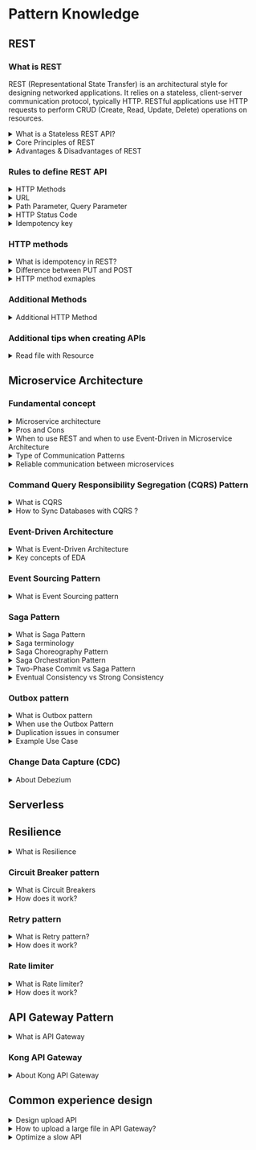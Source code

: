 # Pattern Knowledge
## REST

### What is REST
REST (Representational State Transfer) is an architectural style for designing networked applications. It relies on a stateless, client-server communication protocol, typically HTTP. RESTful applications use HTTP requests to perform CRUD (Create, Read, Update, Delete) operations on resources.

<details>
  <summary>What is a Stateless REST API?</summary>
  <br/>

   Stateless REST APIs do not establish or maintain client sessions. Clients are responsible for providing all necessary information in each request, such as authentication tokens, credentials, or context data. The server does not store client-specific session data.
  
</details>

<details>
  <summary>Core Principles of REST</summary>
  <br/>

  + Client/Server - Client are separated from servers by a well-defined interface.
  + Stateless - each request from the client to the server must contain all of the information necessary to establish and complete a request.
  + Cacheability - Responses must define themselves as cacheable or non-cacheable (`Cache-Control: max-age=3600` - the header indicates that the response can be cached for 3600)
  + Uniform Interface - The uniform interface includes using standard HTTP verbs (GET, POST, PUT, DELETE, etc.), standard HTTP error responses, and resource identification through URI.
  
</details>

<details>
  <summary>Advantages & Disadvantages of REST</summary>
  <br/>

  **Advantages of REST:**

  + **Simple and Ease of Use:** REST APIs use standard HTTP methods (GET, POST, PUT, DELETE), making them easy to understand and implement.
  + **Performance:** RESTful APIs can be cached, which can improve performance and reduce load on the server.
  + **Flexibility:** RESTful APIs REST APIs can return data in multiple formats, such as JSON, XML, or plain text.
  + **Scalability:** REST APIs are stateless, meaning each request from a client to server must contain all the information the server needs to fulfill that request. This makes it easier to scale applications horizontally.
  + **Platform independence:** RESTful APIs are platform-independent, as they can be accessed from any device or programming language.

  _Exmaple:_
  + _Scalability:_ For example, a social media platform can handle millions of users by distributing requests across multiple servers.
  + _Flexibility:_ For example, a weather app might use JSON for its mobile app and XML for its web service.
  + _Caching:_ For instance, a news website can cache the results of popular articles, reducing the load on the server.

  **Disadvantages of REST:**

  + **Security Concerns:** REST APIs rely on HTTP, which can be less secure compared to other protocols like SOAP. 
  + **Lack of Standardization:** While REST is a set of guidelines, it doesn’t enforce strict standards. This can lead to inconsistencies in how APIs

  _Exmaple:_
  _Security Concerns:_ For example, if an API does not use HTTPS, sensitive data like user credentials can be intercepted.
  _Lack of Standardization:_ For instance, one API might use PUT for updates, while another uses PATCH.
</details>

### Rules to define REST API

<details>
  <summary>HTTP Methods</summary>
  <br/>

  + **GET:** Use `GET` requests to fetch data from the server without modifying it.
  + **POST:** Use `POST` requests to create new resources.
  + **PUT:** Use `PUT` requests to update an existing resource or create a resource if it does not exist.
  + **DELETE:** Use `DELETE` requests to delete a resource.
  + **PATCH:** Use `PATCH` requests to update a piece of resource.

  _Note:_ And `GET`, `PUT`, `DELETE` should be idempotent.
</details>

<details>
  <summary>URL</summary>
  <br/>

  + **Use Nouns, Not Verbs:** URLs should use resources (nouns) rather than actions (verbs). For example, use `/users`.
  + **Use Plural Nouns:** Use plural nouns to represent collections of resources. For example, `/users`.
  + **Hierarchical Structure:** Use a hierarchical structure to represent relationships between resources. For example, `/users/{userId}/orders` to represent orders for a specific user.
  + **Query Parameters for Filtering:** Use query parameters to filter, sort, or paginate resources. For example, `/users?sort=asc&limit=10`
  + **Versioning:** Include versioning in your URLs to manage changes over time. For example, `/v1/users`.

</details>

<details>
  <summary>Path Parameter, Query Parameter</summary>
  <br/>

  **Path Parameters:** are used to identify specific resources. 
  
  _Example:_ we have user id is `123` then we should use path parameter for URL.

  **Query Parameter:** are used to filter, sort, or paginate resources. They are appended to the end of the URL and follow a question mark (`?`).
  
  _Example:_ /users?sort=age&limit=10&page=2

</details>

<details>
  <summary>HTTP Status Code</summary>
  <br/>

  Send the right HTTP Status Code in response.

  + **2xx: Successful Responses**: The codes indicate that the request was successfully 
    + **200 OK**: The request was successful, and the server returned the requested resource.
    + **201 Created**: The request was successful, and a new resource was created as a result.
    + **204 No Content**: The request was successful, but there is no content to return.
  + **4xx: Client Error Responses**: The codes indicate that there was an error with the request made by the client.
    + **400 Bad Request**: The server could not understand the request due to invalid syntax.
    + **403 Forbidden:** The client does not have access rights to the content.
    + **404 Not Found:** The server cannot find the requested resource.

  To handle errors effectively, we need to implement exception handling that assigns the appropriate error
codes. For example:
  + 404 Not Found for EntityNotFoundException
  + 400 Bad Request for IllegalArgumentException

</details>

<details>
  <summary>Idempotency key</summary>
  <br/>

  An idempotency key works by ensuring that a particular operation is performed only once, even if the same request is sent multiple times. Idempotency keys are particularly useful with `POST` & `PATCH` HTTP methods.

  + **Client Generates Key:** The client generates a unique idempotency key for the request. This key is usually a **UUID** or another unique identifier.
  + **Client Sends Request with Key:** The client sends the request to the server, including the idempotency key in the request headers or body.
  + **Server Checks Key:** Upon receiving the request, the server checks if the idempotency key has already been used. This involves looking up the key in a database or cache where previously processed keys are stored.
  + **Process or Retrieve Result:** If the key is new, the server processes the request as usual and stores the result along with the idempotency key. If the key exists, the server retrieves the stored result associated with that key and returns it, without reprocessing the request.
  + **Return Response:** The server returns the response to the client. If the request was processed for the first time, it returns the new result. If the request was a duplicate, it returns the previously stored result.

</details>

### HTTP methods

<details>
  <summary>What is idempotency in REST?</summary>
  <br/>

  The idempotency means we can run the operation as many times as we want the outcome will be the same.

  The HTTP methods that are idempotent include `GET`, `PUT`, `DELETE`:
  
  + **GET:** Get a resource multiple times doesn't change its state.
  + **PUT:** Updating a resource with the same data multiple times, the result is still the same state.
  + **DELETE:** Deleting a resource multiple times has the same effect.

  `POST` and `PATCH` are generally not idempotent;
  + **POST:** Used to create new resources. Multiple POST requests can create multiple resources.
  + **PATCH:** Repeating the same PATCH request can lead to different outcomes depending on the initial state of the resource.

  **Importance of Idempotency:** The idempotency is crucial because that operations can be safely retried without causing any side effects.

</details>

<details>
  <summary>Difference between PUT and POST</summary>
  <br/>

The details differences are as follows:

|                      | PUT                                                                         | POST                                                                               |
| -------------------- | --------------------------------------------------------------------------- | ---------------------------------------------------------------------------------- |
| Request Body:        | The PUT body contains the full updated data for the resource.               | POST body only includes data for the new resource.                                 |
| URI Meaning:         | PUT uses the URI to directly identify the resource to update (e.g. user 1). | POST uses the URI to specify the collection where a new resource will be created.  |
| Idempotency:         | PUT is idempotent - the same request gives the same result.                 | POST can produce different results each time.                                      |
| Existing Resources:  | PUT replaces the entire resource with the request body.                     | POST partially updates the resource. (should use PATH)                             |
| New Resources:       | Both PUT and POST can create new resources.                                 | Both PUT and POST can create new resources.                                        |

_Example:_
```
// PUT example  
PUT /users/1
{
  "id": 1,
  "name": "Ichiro",
  "age": 22
}
// This sends a request to replace user 1's record.
```
PUT is limited to creating or updating operations and exclusively acts upon the resource identified by the provided URL.
```
// POST example
POST /users  
{
  "name": "Saburo",
  "age": 18
}
// This sends a request to create a new user.
```
POST is more flexible, and capable of executing various types of processing tasks.

</details>

<details>
  <summary>HTTP method exmaples</summary>
  <br/>

```
GET 	/device-management/devices       : Get all devices
POST 	/device-management/devices       : Create a new device

GET 	/device-management/devices/{id}   : Get the device information identified by "id"
PUT 	/device-management/devices/{id}   : Update the device information identified by "id"
DELETE	/device-management/devices/{id}   : Delete device by "id"
```

```
@RestController
@RequestMapping("/gold/v1")
public class GoldController {

  @GetMapping
  public Page<GoldRequest> getAllGold(
@PageableDefault(page = 0, size = 10, sort = "name", direction = Sort.Direction.DESC) Pageable pageable) {
    return goldService.getAllGold(pageable);
  }

  @GetMapping("/{id}")
  public ResponseEntity<GoldResponse> getGoldById(@PathVariable Long id) {
    GoldResponse goldResponse = goldService.getGoldById(id);
    if (goldResponse != null) {
      return ResponseEntity.ok(goldResponse);
    } else {
      return ResponseEntity.notFound().build();
    }
  }

  @PostMapping
  public ResponseEntity<GoldResponse> createGold(@RequestBody GoldRequest goldRequest) {
    GoldResponse goldResponse = goldService.createGold(goldRequest);
    URI location = ServletUriComponentsBuilder.fromCurrentRequest().path("/{id}")
        .buildAndExpand(goldResponse.getId()).toUri();
    return ResponseEntity.created(location).body(goldResponse);
  }

  @PutMapping("/{id}")
  public ResponseEntity<GoldResponse> updateGold(@PathVariable Long id, @RequestBody GoldRequest goldRequest) {
    GoldResponse goldResponse = goldService.updateGold(id, goldRequest);
    if (goldResponse != null) {
      return ResponseEntity.ok(goldResponse);
    } else {
      return ResponseEntity.notFound().build();
    }
  }

  @DeleteMapping("/{id}")
  public ResponseEntity<Void> deleteGold(@PathVariable Long id) {
    goldService.deleteGold(id);
    return ResponseEntity.ok().build();
  }
}
```

</details>

### Additional Methods
<details>
  <summary>Additional HTTP Method</summary>
  <br/>

| HTTP Method           | Description          |
| --------------------- | -------------------- |
| PATCH                 | Updates a part of an existing resource. Not idempotent.                 |
| HEAD.                 | Similar to GET, but only returns the header information, not the body.  |
| OPTIONS               | Used to determine the supported methods and options for a resource.     |

</details>

### Additional tips when creating APIs

<details>
  <summary>Read file with Resource</summary>
  <br/>

  The `Resource` class is a high-level abstraction provided by Spring. Using a Resource over an InputStream has the following benefits:
  + `Resource` provides additional metadata about the resource.
  + It’s possible to use a `Resource` in conjunction with other Spring abstractions.
  + It’s easier to mock.

  _Example:_
  ```
    @GetMapping("/{id}")
    public ResponseEntity<InputStreamResource> getFile(@PathVariable Long id) {
        InputStreamResource fileStream = fileService.getFileAsStream(id);

        if (fileStream != null) {
            Optional<FileEntity> fileEntityOptional = fileService.getFile(id);
            FileEntity fileEntity = fileEntityOptional.get();
            return ResponseEntity.ok()
                    .header(HttpHeaders.CONTENT_DISPOSITION, "attachment; filename=\"" + fileEntity.getFileName() + "\"")
                    .body(fileStream);
        } else {
            return new ResponseEntity<>(HttpStatus.NOT_FOUND);
        }
    }
  ```
</details>

## Microservice Architecture
### Fundamental concept
<details>
  <summary>Microservice architecture</summary>
  <br/>

  Microservice architecture is an architectural style that structures an application as a collection of services. Each service is created independently, and each one runs a unique process and usually manages its own database. 

  **Core principle:** Breaking down a large application into smaller, independent services.

  _Example:_
Imagine an e-commerce application. In a monolithic architecture, all functionalities like user management, product catalog, order processing, and payment would be part of a single codebase. In a microservice architecture, these functionalities would be split into separate services: _User Service_, _Product Service_, _Order Service_, _Payment Service_
+ User Service: Manages user accounts and authentication.
+ Product Service: Handles product catalog and inventory.
+ Order Service: Manages order processing and tracking.
+ Payment Service: Handles payment processing.

Each service can be developed, deployed, and scaled independently. 

</details>

<details>
  <summary>Pros and Cons</summary>
  <br/>

  _Pros:_
  + **Scalability:** Microservices allow for independent scaling of individual services based on demand.
  + **Resilience:** The isolation of services reduces the impact of failures, as a failure in one service.
  + **Flexibility:** Microservices enable the use of different technologies and frameworks for each service.
  + **Maintainability:** Smaller, focused services are generally easier to understand, develop, and maintain.
  + **Continuous delivery:** Microservices can be deployed and updated independently.
  
  _Cons:_
  + **Complexity:** Managing multiple services can be more complex.
  + **Distributed systems challenges:** Communication between services can introduce latency and complexity.
  + **Testing and debugging:** Testing and debugging distributed systems can be challenging.
  + **Data consistency:** Ensuring data consistency across multiple services can be difficult.
  
</details>

<details>
  <summary>When to use REST and when to use Event-Driven in Microservice Architecture</summary>
  <br/>

  **When to Use REST:**
  + **Simple CRUD Operations:** If your microservices need to perform basic Create, Read, Update, and Delete operations.
  + **Synchronous Communication:** When you need immediate responses from your services.
  + **Ease of Implementation:** REST is easier to implement and understand, making it a good choice for simpler applications

  **When to Use REST:**
  + **Asynchronous Processing:** If your services need to process tasks asynchronously, allowing them to continue working without waiting for a response.
  + **High Scalability:** When you need to handle a large volume of events and scale your services independently.
  + **Decoupling Services:** If you want to decouple your services to reduce dependencies and improve fault tolerance.
  + **Complex Workflows:** When your application requires complex workflows that involve multiple services

</details>

<details>
  <summary>Type of Communication Patterns</summary>
  <br/>

  **Synchronous Communication:** In synchronous communication, the client sends a request and waits for a response before continuing its process.

  Pros: 
  + Easier to implement and understand.
  Cons:
  + Services are more dependent on each other.
  + The client has to wait for the response, which can slow down the system.
  
  _Example:_ REST
    
  **Asynchronous Communication:** In asynchronous communication, the client sends a request and continues its process without waiting for a response. The response is handled separately.

  Pros:
  + Services are less dependent on each other.
  + Better suited for handling high loads and distributed systems.  

  Cons:
  + More challenging to implement and debug.
  + The system may not be immediately consistent, which can be a drawback for certain applications.

  + _Example:_ Event-Driven Architecture
   
  ![communication_patterns](/images/communication_patterns.png)

</details>

<details>
  <summary>Reliable communication between microservices</summary>
  <br/>

  Reliable communication between microservices ensures that messages are delivered accurately and timely, even in the face of failures or network issues. To archive **Reliable communication** we can use _messaging system_ like RabbitMQ, Apache Kafka. They aslo support **Idempotency**.
   
  
</details>

### Command Query Responsibility Segregation (CQRS) Pattern

<details>
  <summary>What is CQRS</summary>
  <br/>

  CQRS stands for Command Query Responsibility Segregation. It’s a design pattern separates the responsibility for handling write operations (_command_) and read operations (_query_). CQRS separates reads and writes into _different databases_, **Commands** performs update data, **Queries** performs read data.

  ![](/images/cqrs.png)
  
</details>

<details>
  <summary>How to Sync Databases with CQRS ?</summary>
  <br/>

  When we separate read and write databases in 2 different database, the main consideration is sync these two database in a proper way. So we should sync these 2 databases and keep sync always. There are several ways: 

  _Event-Driven Architecture_
  **Concept:** Use a messaging system like Apache Kafka or RabbitMQ to propagate changes.
  **Synchronization:** When a write operation occurs, an event is published to a message broker. The read database subscribes to these events and updates itself accordingly. Tools like Debezium can monitor the write database for changes and apply these changes to the read database in real-time.

  _Event Sourcing_
  + **Core Principle:** Instead of directly updating the database, CQRS systems using event sourcing store a sequence of events that represent changes to the system's state.
  + **Synchronization:**
    + The system maintains an event stream that records all events that occur.
    + When an event occurs, it is broadcast to event handlers that update the appropriate read models (views) in the read database.

</details>

### Event-Driven Architecture

<details>
  <summary>What is Event-Driven Architecture</summary>
  <br/>

  Event-Driven Architecture is a software architectural pattern where components or services communicate primarily by producing and consuming events.
  
</details>
<details>
  <summary>Key concepts of EDA</summary>
  <br/>

  + **Event:** A representation of a specific occurrence or action.
  + **Producer:** A component that generates events.
  + **Consumer:** A component that processes events.
  + **Message Broker:** A middleware system that manage communication between producers and consumers by handling event routing, storage, and delivery.
  
</details>

### Event Sourcing Pattern
<details>
  <summary>What is Event Sourcing pattern</summary>
  <br/>

</details>

### Saga Pattern
<details>
  <summary>What is Saga Pattern</summary>
  <br/>

  The Saga pattern is a design pattern used to manage data consistency across microservices in distributed transaction scenarios. The Saga architecture pattern provides transaction management using a sequence of local transactions.

  **Types of Saga Pattern**

  There are two types of Saga Pattern:

  + Saga Choreography Pattern
  + Saga Orchestration Pattern
  
</details>
<details>
  <summary>Saga terminology</summary>
  <br/>

  + **Sequence of Local Transactions:** A saga is incluled of multiple local transactions. Each transaction updates the database and triggers the next transaction through a message or event.
  + **Compensating Transactions:** If a transaction fails, the saga executes compensating transactions to undo the changes made by previous transactions, ensuring data consistency.
  + **Choreography vs. Orchestration:** There are two main approaches to implementing the Saga pattern.
  
</details>
<details>
  <summary>Saga Choreography Pattern</summary>
  <br/>

  The Choreography Saga pattern is a way to manage distributed transactions across multiple microservices **without** a central coordinator.

  ![communication_patterns](/images/saga-choreography.png)

  + The order service runs a local transaction, T1, which atomically updates the database and publishes an Order placed message to the message broker.
  + The inventory service subscribes to the order service messages and receives the message that an order has been created.
  + The inventory service runs a local transaction, T2, which atomically updates the database and publishes an Inventory updated message to the message broker.
  + The payment service subscribes to the messages from the inventory service and receives the message that the inventory has been updated.
  + The payment service runs a local transaction, T3, which atomically updates the database with payment details and publishes a Payment processed message to the message broker.

  _Compensating transaction:_ 
  + If the payment fails, the payment service runs a compensatory transaction, C1, which atomically reverts the payment in the database and publishes a Payment failed message to the message broker.
  + The compensatory transactions C2 and C3 are run to restore data consistency.

</details>
<details>
  <summary>Saga Orchestration Pattern</summary>
  <br/>

  The Saga orchestration pattern is a design pattern used to manage data consistency across microservices in distributed transaction scenarios. A single orchestrator is responsible for managing the overall transaction status.

  + **Orchestrator:** A central coordinator that manages the sequence of transactions.
  + **Local Transactions:** Each service performs its own transaction and then triggers the next step.
  + **Compensating Transactions:** If a step fails, the orchestrator triggers compensating transactions to undo the changes made by previous steps.

  ![communication_patterns](/images/saga-orchestration.png)
  
</details>
<details>
  <summary>Two-Phase Commit vs Saga Pattern</summary>
  <br/>

  2PC is suitable for scenarios requiring strict consistency, while Saga is better for systems where availability and resilience are more critical.

  **Two-Phase Commit:**

  + Strong Consistency: Ensures all participating nodes either commit or roll back a transaction, maintaining a consistent state across the system.
  + Synchronous: All participants must be available and agree to commit or roll back, which can lead to blocking if any participant is slow or fails

  **Saga Pattern:**

  **Eventual Consistency:** Ensures that the system will eventually reach a consistent state, but not necessarily immediately.
  **Asynchronous:** Transactions are processed asynchronously, which can improve system availability and reduce blocking.
</details>
<details>
  <summary>Eventual Consistency vs Strong Consistency</summary>
  <br/>

</details>

### Outbox pattern
<details>
  <summary>What is Outbox pattern</summary>
  <br/>
  The Outbox Pattern is a design pattern commonly used in distributed systems to ensure reliable event delivery and to maintain data consistency between the application database and external message brokers (e.g., Kafka, RabbitMQ) or other services.

  **How it works:**

  The Outbox Pattern introduces an outbox table into the database. When an application makes a state change (like creating a new order), it stores the event in this outbox table instead of immediately sending the event to a message broker. This outbox table guarantees that the event is captured in the same transaction with the state change operation.

  + When the application performs a business operation (e.g., creating an order), it writes both the application data (e.g., order record) and the event to the outbox table within a single database transaction.
  + Since both the business operation and the outbox write happen in the same transaction, both are rolled back if there's a failure.
  + There is a separate background process responsible for polling or scanning the outbox table to read new events.
  + It reads these events and publishes them to an external system, such as a Kafka topic. Then background process marks the event as “processed” to avoid reprocessing.
  + In case, external system (e.g., Kafka) is temporarily unavailable, the event remains in the outbox table until it is successfully delivered.

</details>

<details>
  <summary>When use the Outbox Pattern</summary>
  <br/>
  
  **When to Use the Outbox Pattern**

 + You need to maintain consistency between your database state and messages published to a message broker.
 + Your system requires high reliability and cannot lose events or process duplicates.

</details>

<details>
  <summary>Duplication issues in consumer</summary>
  <br/>

  + Order Service inserts the order into the database.
  + The order service stores an event related to the order in an "outbox" table.
  + A Message Publisher reads the event from the outbox table and sends it to a message broker (like Kafka).
  + The message is consumed by another microservice to process order.
  + **If** Message Publisher sends the event to Kafka but crashes or encounters a network issue after sending, and before it can mark that event as "sent" in the outbox table.
  + When restart, the publisher reads the event from the outbox table again (because it still shows as unsent) and republishes the event.
  + So the consumer can consume the event twice and processes the order twice.

  **Solution:**

  _Store Processed Events/Transaction IDs:_
  
  + When processing events, store a unique identifier (like a UUID) for each event.
  + Before processing a new event, check if it has already been processed.
  + If it has, you ignore the message.

</details>

<details>
  <summary>Example Use Case</summary>
  <br/>

  In an e-commerce platform, you have a microservice-based architecture where orders are placed by customers and we need to ensure that these orders are processed correctly.

  + The order data must be saved in the database, and the corresponding event (e.g., "Order Created") must be published to Kafka exactly once, without losing or duplicating messages.
  + In case of system crashes or failures, the system must ensure no order data is lost, or order event is missed or sent multiple times.

</details>

### Change Data Capture (CDC)

<details>
  <summary>About Debezium</summary>
  <br/>
</details>

## Serverless

## Resilience

<details>
  <summary>What is Resilience</summary>
  <br/>

  Resilience in microservices refers to the ability of an application to withstand failures and continue to operate smoothly.
</details>

### Circuit Breaker pattern
<details>
  <summary>What is Circuit Breakers</summary>
  <br/>

  A circuit breaker is a design pattern used in microservices architecture to prevent cascading failures and provide fallback mechanisms.

  For example: We have a payment system that processes millions of payments every day, and every time a payment fails it sends an email and tries again. If it weren't use the circuit breaker. It would overload the mail server. Bring down the whole system.

  Circuit breakers can provide the best of _both_ sides. The circuit breaker is usually configured on the **client side** (_caller side_).

</details>

<details>
  <summary>How does it work?</summary>
  <br/>

  + **Closed State:** Initially, the circuit breaker is in a closed state. Requests are allowed to pass through to the service.
  + **Open State:** If the service fails a certain number of times within a specified time window, the circuit breaker will transit to an open state. This means that next requests are immediately rejected without trying to contact the service.
  + **Half-Open State:** After a predefined timeout, the circuit breaker moves to a half-open state. A single request is allowed to pass through. If the request is successful, the circuit breaker returns to the closed state. If the request fails, the circuit breaker remains open for another timeout period.

</details>

### Retry pattern
<details>
  <summary>What is Retry pattern?</summary>
  <br/>

  Retry pattern is a strategy in software development that involves reattempting a failed operation after a certain delay. This pattern is often used to handle transient errors or temporary network issues.

  For example, if a network connection is temporarily disrupted, a retry pattern can be used to automatically reattempt the operation after a short delay, increasing the chances of success.

</details>
<details>
  <summary>How does it work?</summary>
  <br/>

  **Initial Request:** When a microservice makes a request to another service, it may encounter an error due to issues like network interruptions.
  **Retry Logic:** If the initial request fails, the Retry Pattern triggers a retry mechanism. This involves automatically resending the request a specified number of times.
  **Backoff Strategy:** To prevent overwhelming the system, the retry pattern uses _backoff strategy_. Backoff strategy manage the timing of retry attempts after a failure.

  _Exmaple:_ 

  + The microservice attempts to fetch data from the external API.
  + The API request fails due to a temporary network issue.
  + _First Retry:_ The microservice waits for a short delay (e.g., 1 second) and retries the fetch.
  + _Second Retry:_ If the second attempt fails, the microservice waits for a longer delay (e.g., 4 seconds) before retrying again.
  + _Subsequent Retries:_ The delay between retries continues to increase (e.g., 16 seconds, 64 seconds, etc.) until a maximum number of retries is reached. (_Exponential Backoff_)

</details>

### Rate limiter

<details>
  <summary>What is Rate limiter?</summary>
  <br/>

  A rate limiter is a mechanism that controls the rate at which requests are processed. A rate limiter is a mechanism that controls the rate at which requests are processed. It's designed to prevent excessive load on a system.
  
</details>
<details>
  <summary>How does it work?</summary>
  <br/>

  A rate limiter sets a limit on the number of requests that can be processed within a specific time window. When the rate limit is reached, subsequent requests are rejected

  _Example:_ A popular e-commerce website receives a huge of traffic during a sale. The API gateway enforces a rate limit on the number of requests per user or per IP address. This prevents a small number of users from overwhelming the backend services.
  
</details>

## API Gateway Pattern

<details>
  <summary>What is API Gateway</summary>
  <br/>

  
  
</details>

### Kong API Gateway

<details>
  <summary>About Kong API Gateway</summary>
  <br/>

  Kong is an open-source API gateway that is **built on top of Nginx**. Its primary purpose is to  manage, secure, and extend APIs and microservices.

  Features of Kong API Gateway:
  + **High Performance:** Leveraging Nginx and OpenResty, Kong can handle high traffic with low latency.
  + **Security:** Provides security features such as rate limiting, IP restriction, OAuth2 authentication, and more.
  + **API Management:** Tools for managing the entire API lifecycle, including versioning, monitoring, and documentation.
  + **Extensibility:** Supports numerous plugins for authentication, security, traffic control, and analytics.
  
</details>

## Common experience design
<details>
  <summary>Design upload API</summary>
  <br/>

  **Step 1: Upload File**

  + **Upload to a Temporary Location:** When the user uploads a file, store it in a temporary location in S3 (_file storage_). You can use a specific folder or prefix to differentiate these temporary files.
  + **Generate a Unique Identifier:** Assign a unique identifier to each upload request. This will help in tracking and managing the files.

  **Step 2: Confirm/Cancel the Upload Request**

  + **Confirm Upload:** If the user confirms the upload, move the file from the temporary location to the final destination in S3 (_file storage_). This can be done using the `copyObject` method in S3 and then deleting the original file from the temporary location.
  + **Cancel Upload:** If the user cancels the upload, simply delete the file from the temporary location in S3 using the `deleteObject` method.

</details>
<details>
  <summary>How to upload a large file in API Gateway?</summary>
  <br/>

  The AWS API Gateway has a payload size limit of 10 MB. If the payload exceeds 10MB, API Gateway may reject the request and return an error (_“Error 413 Request entity too large”_). However, there are effective strategies to handle this:
  
  **Lambda Function with Presigned URLs**

  ![](/images/presigned-url-s3-gateway-limit-upload-file.png)

  We can use lambda function to generate the **presigned URLs** to upload file directly to S3.

  Presigned URLs allow you to grant temporary access to objects in your Amazon S3 bucket without exposing your AWS credentials. These URLs are time-limited and can be used to upload or download files securely.

  1. The client requests a presigned URL from your API.
  2. The request is routed to the API Gateway, which triggers the Lambda function.
  3. The Lambda function generates a presigned URL using the AWS SDK.
  4. The presigned URL is returned to the client.
  5. The client uses the presigned URL to upload or download the file.

  _Note:_ We also use **S3 accelerator** + **multipart file upload** to optimize uploading performance.

  **Upload zipped file as the payload**
  
</details>

<details>
  <summary>Optimize a slow API</summary>
  <br/>

  There are several strategies to optimze slow API;

  If you’re using **AWS API Gateway**, there are several specific optimizations you can implement to improve the performance of your API:
  + **Enable Caching:** Use API Gateway’s built-in caching to store responses for a specified TTL (Time to Live).
  + **Enable Compression:** Enable payload compression in API Gateway to reduce the size of the data transferred. Help Faster data transfer and reduced bandwidth usage.

  And in the application
  + **Caching:** Implement caching mechanisms to store frequently requested data. This reduces the need to repeatedly fetch the same data from the server.
  + **Asynchronous Processing:** Use `CompletableFuture` to handle multiple tasks.
  + **Database Optimization:** Use indexing, avoid unnecessary joins, avoid N + 1 query problems.
  
</details>
